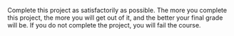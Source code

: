 Complete this project as satisfactorily as possible. The more you complete this project, the more you will get out of it, and the better your final grade will be. If you do not complete the project, you will fail the course.